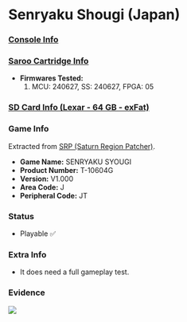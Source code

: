 # Senryaku Shougi (Japan)

### [Console Info](../../../../../Info/Consoles/VA13/README.md)

### [Saroo Cartridge Info](../../../../../Info/Cartridges/GuangzhouSanStarOnlineShop/1.6/README.md)

- <b>Firmwares Tested:</b>
  1. MCU: 240627, SS: 240627, FPGA: 05

### [SD Card Info (Lexar - 64 GB - exFat)](../../../../../Info/SdCards/Lexar/64GB/exfat/README.md)

### Game Info

Extracted from [SRP (Saturn Region Patcher)](https://segaxtreme.net/resources/saturn-region-patcher.81/download).

- <b>Game Name:</b> SENRYAKU SYOUGI
- <b>Product Number:</b> T-10604G
- <b>Version:</b> V1.000
- <b>Area Code:</b> J
- <b>Peripheral Code:</b> JT

### Status

- Playable :white_check_mark:

### Extra Info

- It does need a full gameplay test.

### Evidence

[![](https://img.youtube.com/vi/AFmwXqmuy78/0.jpg)](https://www.youtube.com/watch?v=AFmwXqmuy78)
